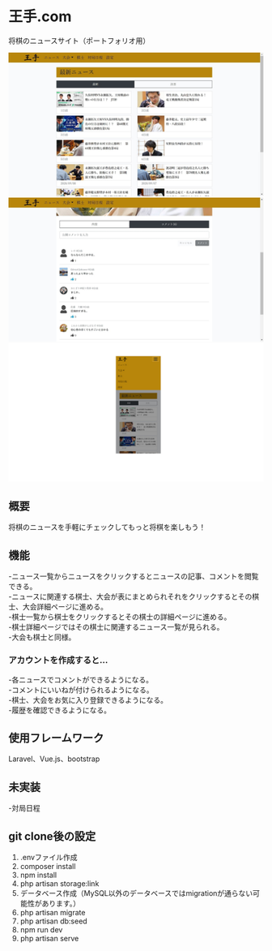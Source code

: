 # 王手.com

将棋のニュースサイト（ポートフォリオ用）

![サイトの画像1](./readme_image/readme_image1.jpg)
![サイトの画像2](./readme_image/readme_image2.jpg)
![サイトの画像3](./readme_image/readme_image3.jpg)

## 概要

将棋のニュースを手軽にチェックしてもっと将棋を楽しもう！

## 機能

-ニュース一覧からニュースをクリックするとニュースの記事、コメントを閲覧できる。<br>
-ニュースに関連する棋士、大会が表にまとめられそれをクリックするとその棋士、大会詳細ページに進める。<br>
-棋士一覧から棋士をクリックするとその棋士の詳細ページに進める。<br>
-棋士詳細ページではその棋士に関連するニュース一覧が見られる。<br>
-大会も棋士と同様。<br>

### アカウントを作成すると...

-各ニュースでコメントができるようになる。<br>
-コメントにいいねが付けられるようになる。<br>
-棋士、大会をお気に入り登録できるようになる。<br>
-履歴を確認できるようになる。<br>

## 使用フレームワーク

Laravel、Vue.js、bootstrap

## 未実装

-対局日程

## git clone後の設定

1. .envファイル作成<br>
2. composer install<br>
3. npm install<br>
4. php artisan storage:link<br>
5. データベース作成（MySQL以外のデータベースではmigrationが通らない可能性があります。）<br>
6. php artisan migrate<br>
7. php artisan db:seed<br>
8. npm run dev
9. php artisan serve